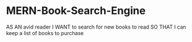 # MERN-Book-Search-Engine
AS AN avid reader I WANT to search for new books to read SO THAT I can keep a list of books to purchase
